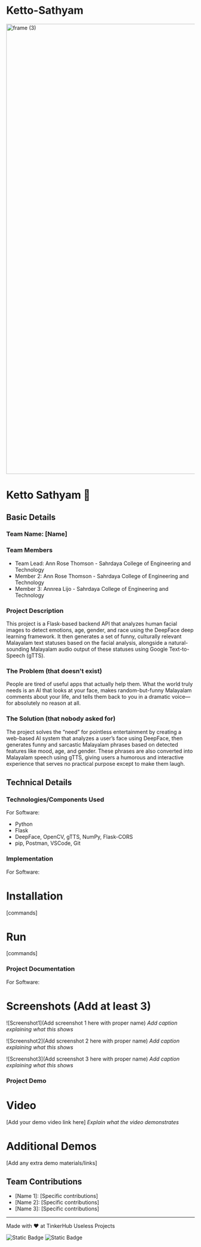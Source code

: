 # Ketto-Sathyam
<img width="3188" height="1202" alt="frame (3)" src="https://github.com/user-attachments/assets/517ad8e9-ad22-457d-9538-a9e62d137cd7" />


# Ketto Sathyam 🎯


## Basic Details
### Team Name: [Name]


### Team Members
- Team Lead: Ann Rose Thomson - Sahrdaya College of Engineering and Technology
- Member 2: Ann Rose Thomson - Sahrdaya College of Engineering and Technology
- Member 3: Annrea Lijo - Sahrdaya College of Engineering and Technology

### Project Description
This project is a Flask-based backend API that analyzes human facial images to detect emotions, age, gender, and race using the DeepFace deep learning framework. It then generates a set of funny, culturally relevant Malayalam text statuses based on the facial analysis, alongside a natural-sounding Malayalam audio output of these statuses using Google Text-to-Speech (gTTS).

### The Problem (that doesn't exist)
People are tired of useful apps that actually help them. What the world truly needs is an AI that looks at your face, makes random-but-funny Malayalam comments about your life, and tells them back to you in a dramatic voice—for absolutely no reason at all.

### The Solution (that nobody asked for)
The project solves the “need” for pointless entertainment by creating a web-based AI system that analyzes a user’s face using DeepFace, then generates funny and sarcastic Malayalam phrases based on detected features like mood, age, and gender. These phrases are also converted into Malayalam speech using gTTS, giving users a humorous and interactive experience that serves no practical purpose except to make them laugh.

## Technical Details
### Technologies/Components Used
For Software:
- Python
- Flask
- DeepFace, OpenCV, gTTS, NumPy, Flask-CORS
- pip, Postman, VSCode, Git

### Implementation
For Software:
# Installation
[commands]

# Run
[commands]

### Project Documentation
For Software:

# Screenshots (Add at least 3)
![Screenshot1](Add screenshot 1 here with proper name)
*Add caption explaining what this shows*

![Screenshot2](Add screenshot 2 here with proper name)
*Add caption explaining what this shows*

![Screenshot3](Add screenshot 3 here with proper name)
*Add caption explaining what this shows*

### Project Demo
# Video
[Add your demo video link here]
*Explain what the video demonstrates*

# Additional Demos
[Add any extra demo materials/links]

## Team Contributions
- [Name 1]: [Specific contributions]
- [Name 2]: [Specific contributions]
- [Name 3]: [Specific contributions]

---
Made with ❤️ at TinkerHub Useless Projects 

![Static Badge](https://img.shields.io/badge/TinkerHub-24?color=%23000000&link=https%3A%2F%2Fwww.tinkerhub.org%2F)
![Static Badge](https://img.shields.io/badge/UselessProjects--25-25?link=https%3A%2F%2Fwww.tinkerhub.org%2Fevents%2FQ2Q1TQKX6Q%2FUseless%2520Projects)
